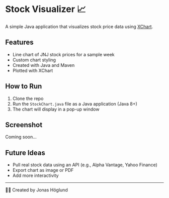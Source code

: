# Stock Visualizer 📈

A simple Java application that visualizes stock price data using [XChart](https://knowm.org/open-source/xchart/).

## Features
- Line chart of JNJ stock prices for a sample week
- Custom chart styling
- Created with Java and Maven
- Plotted with XChart

## How to Run
1. Clone the repo
2. Run the `StockChart.java` file as a Java application (Java 8+)
3. The chart will display in a pop-up window

## Screenshot
Coming soon...

## Future Ideas
- Pull real stock data using an API (e.g., Alpha Vantage, Yahoo Finance)
- Export chart as image or PDF
- Add more interactivity

---

👨‍💻 Created by Jonas Höglund
